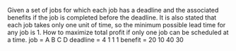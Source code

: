 Given a set of jobs for which each job has a deadline and the associated benefits if the job is completed before the deadline. It is also stated that each job takes only one unit of time, so the minimum possible lead time for any job is 1. How to maximize total profit if only one job can be scheduled at a time. job = A B C D deadline = 4 1 1 1 benefit = 20 10 40 30
